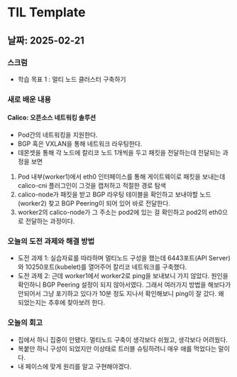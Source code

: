 # TIL Template

## 날짜: 2025-02-21

### 스크럼
- 학습 목표 1 : 멀티 노드 클러스터 구축하기


### 새로 배운 내용
#### Calico: 오픈소스 네트워킹 솔루션
- Pod간의 네트워킹을 지원한다.
- BGP 혹은 VXLAN을 통해 네트워크 라우팅한다.
- 데몬셋을 통해 각 노드에 칼리코 노드 1개씩을 두고 패킷을 전달하는데 전달되는 과정을 보면
1. Pod 내부(worker1)에서 eth0 인터페이스를 통해 게이트웨이로 패킷을 보내는데 calico-cni 플러그인이 그것을 캡처하고 적절한 경로 탐색
2. calico-node가 패킷을 받고 BGP 라우팅 테이블을 확인하고 보내야할 노드(worker2) 찾고 BGP Peering이 되어 있어 바로 전달한다.
3. worker2의 calico-node가 그 주소는 pod2에 있는 걸 확인하고 pod2의 eth0으로 전달하는 과정이다.


### 오늘의 도전 과제와 해결 방법
- 도전 과제 1: 실습자료를 따라하며 멀티노드 구성을 했는데 6443포트(API Server)와 10250포트(kubelet)를 열어주어 칼리코 네트워크를 구축했다.
- 도전 과제 2: 근데 worker1에서 worker2로 ping을 보내보니 가지 않았다. 원인을 확인하니 BGP Peering 설정이 되지 않아서였다. 그래서 여러가지 방법을 해보다가 안되어서 그냥 포기하고 있다가 10분 정도 지나서 확인해보니 ping이 잘 갔다. 왜 되었는지는 추후에 찾아보려 한다.

### 오늘의 회고
- 집에서 하니 집중이 안됐다. 멀티노드 구축이 생각보다 쉬웠고, 생각보다 어려웠다.
- 복붙만 하니 구성이 되었지만 이상태로 트러블 슈팅하려니 매우 애를 먹었다는 말이다. 
- 내 페이스에 맞게 원리를 알고 구현해야겠다.
